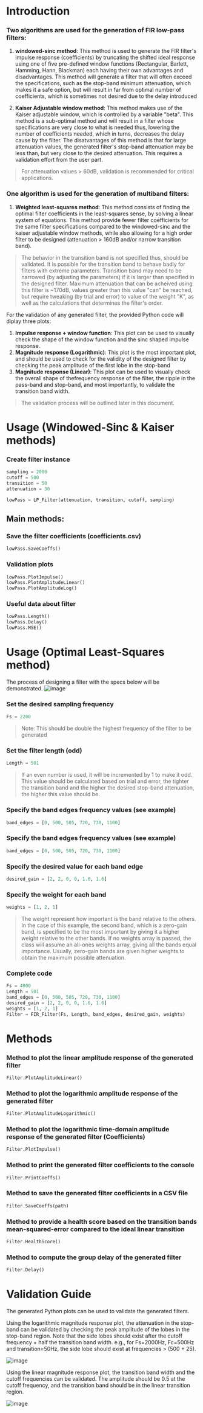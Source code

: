 # Introduction
### Two algorithms are used for the generation of FIR low-pass filters:
1. **__windowed-sinc method__**: This method is used to generate the FIR filter's impulse response (coefficients) by truncating the shifted ideal response using one of five pre-defined window functions (Rectangular, Barlett, Hamming, Hann, Blackman) each having their own advantages and disadvantages. This method will generate a filter that will often exceed the specifications, such as the stop-band minimum attenuation, which makes it a safe option, but will result in far from optimal number of coefficients, which is sometimes not desired due to the delay introduced

2. __**Kaiser Adjustable window method**__: This method makes use of the Kaiser adjustable window, which is controlled by a variable "beta". This method is a sub-optimal method and will result in a filter whose specifications are very close to what is needed thus, lowering the number of coefficients needed, which in turns, decreases the delay cause by the filter.
The disatvantages of this method is that for large attenuation values, the generated filter's stop-band attenuation may be less than, but very close to the desired attenuation. This requires a validation effort from the user part.
> For attenuation values > 60dB, validation is recommended for critical applications.

### One algorithm is used for the generation of multiband filters:
1. __**Weighted least-squares method**__: This method consists of finding the optimal filter coefficients in the least-squares sense, by solving a linear system of equations. This method provide fewer filter coefficients for the same filter specifications compared to the windowed-sinc and the kaiser adjustable window methods, while also allowing for a high order filter to be designed (attenuation > 160dB and/or narrow transition band).
> The behavior in the transition band is not specified thus, should be validated. It is possible for the transition band to behave badly for filters with extreme parameters.
> Transition band may need to be narrowed (by adjusting the parameters) if it is larger than specified in the designed filter.
> Maximum attenuation that can be acheived using this filter is ~170dB, values greater than this value "can" be reached, but require tweaking (by trial and error) to value of the weight "K", as well as the calculations that determines the filter's order.

For the validation of any generated filter, the provided Python code will diplay three plots:
1. **Impulse response + window function**: This plot can be used to visually check the shape of the window function and the sinc shaped impulse response.
1. **Magnitude response (Logarithmic)**: This plot is the most important plot, and should be used to check for the validity of the designed filter by checking the peak amplitude of the first lobe in the stop-band
1. **Magnitude response (Linear)**: This plot can be used to visually check the overall shape of thefrequency response of the filter, the ripple in the pass-band and stop-band, and most importantly, to validate the transition band width.
> The validation process will be outlined later in this document.


# Usage (Windowed-Sinc & Kaiser methods)
### Create filter instance
```python
sampling = 2000
cutoff = 500
transition = 50
attenuation = 30

lowPass = LP_Filter(attenuation, transition, cutoff, sampling)
```
## Main methods:
### Save the filter coefficients (coefficients.csv)
```python
lowPass.SaveCoeffs()
```
### Validation plots
```python
lowPass.PlotImpulse()
lowPass.PlotAmplitudeLinear()
lowPass.PlotAmplitudeLog()
```

### Useful data about filter
```python
lowPass.Length()
lowPass.Delay()
lowPass.MSE()
```

# Usage (Optimal Least-Squares method)
The process of designing a filter with the specs below will be demonstrated.
![image](https://github.com/Fadi-Eid/DigitalFilterDesigner2024/assets/113466842/2c4b2f14-423a-4438-9d1b-f91a1d4cf53e)

### Set the desired sampling frequency
```python
Fs = 2200
```
> Note: This should be double the highest frequency of the filter to be generated
### Set the filter length (odd)
```python
Length = 501
```
> If an even number is used, it will be incremented by 1 to make it odd.
> This value should be calculated based on trial and error, the tighter the transition band and the higher the desired stop-band attenuation, the higher this value should be.
### Specify the band edges frequency values (see example)
```python
band_edges = [0, 500, 505, 720, 730, 1100]
```
### Specify the band edges frequency values (see example)
```python
band_edges = [0, 500, 505, 720, 730, 1100]
```
### Specify the desired value for each band edge
```python
desired_gain = [2, 2, 0, 0, 1.6, 1.6]
```
### Specify the weight for each band
```python
weights = [1, 2, 1]
```
> The weight represent how important is the band relative to the others. In the case of this example, the second band, which is a zero-gain band, is specified to be the most important by giving it a higher weight relative to the other bands.
> If no weights array is passed, the class will assume an all-ones weights array, giving all the bands equal importance.
> Usually, zero-gain bands are given higher weights to obtain the maximum possible attenuation.

### Complete code
```python
Fs = 4000
Length = 501
band_edges = [0, 500, 505, 720, 730, 1100]
desired_gain = [2, 2, 0, 0, 1.6, 1.6]
weights = [1, 2, 1]
Filter = FIR_Filter(Fs, Length, band_edges, desired_gain, weights)
```

# Methods
### Method to plot the linear amplitude response of the generated filter
```python
Filter.PlotAmplitudeLinear()
```
### Method to plot the logarithmic amplitude response of the generated filter
```python
Filter.PlotAmplitudeLogarithmic()
```
### Method to plot the logarithmic time-domain amplitude response of the generated filter (Coefficients)
```python
Filter.PlotImpulse()
```
### Method to print the generated filter coefficients to the console
```python
Filter.PrintCoeffs()
```
### Method to save the generated filter coefficients in a CSV file
```python
Filter.SaveCoeffs(path)
```
### Method to provide a health score based on the transition bands mean-squared-error compared to the ideal linear transition
```python
Filter.HealthScore()
```
### Method to compute the group delay of the generated filter
```python
Filter.Delay()
```

# Validation Guide
The generated Python plots can be used to validate the generated filters.

Using the logarithmic magnitude response plot, the attenuation in the stop-band can be validated by checking the peak amplitude of the lobes in the stop-band region. Note that the side lobes should exist after the cutoff frequency + half the transition band width.
e.g., for Fs=2000Hz, Fc=500Hz and transition=50Hz, the side lobe should exist at frequencies > (500 + 25).


![image](https://github.com/Fadi-Eid/DigitalFilterDesign/assets/113466842/da0c3af8-be2c-4c1f-ac28-128af42591fc)



Using the linear magnitude response plot, the transition band width and the cutoff frequencies can be validated. The amplitude should be 0.5 at the cutoff frequency, and the transition band should be in the linear transition region.

![image](https://github.com/Fadi-Eid/DigitalFilterDesign/assets/113466842/21cb4e94-f722-4e42-8997-91a200164bb8)


